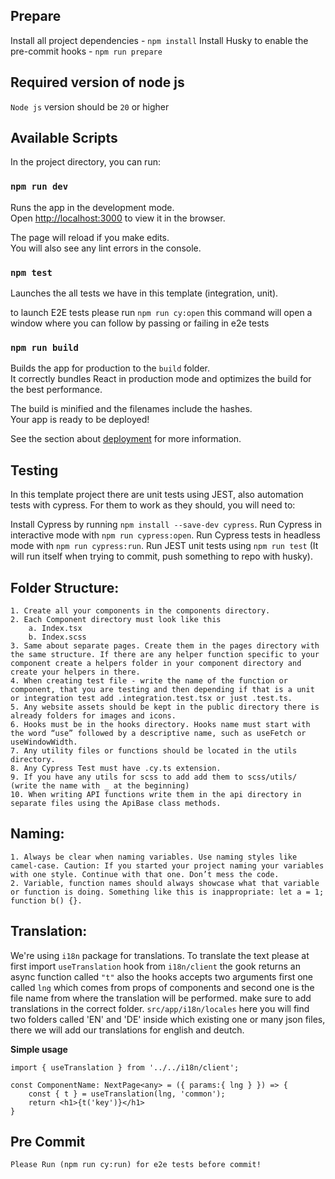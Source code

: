 ## Prepare

Install all project dependencies - `npm install`
Install Husky to enable the pre-commit hooks - `npm run prepare`
## Required version of node js

``Node js`` version should be ``20`` or higher

## Available Scripts

In the project directory, you can run:

### `npm run dev`

Runs the app in the development mode.\
Open [http://localhost:3000](http://localhost:3000) to view it in the browser.

The page will reload if you make edits.\
You will also see any lint errors in the console.

### `npm test`

Launches the all tests we have in this template (integration, unit).

to launch E2E tests please run ```npm run cy:open``` this command will open a window where you can follow by passing or failing in e2e tests

### `npm run build`

Builds the app for production to the `build` folder.\
It correctly bundles React in production mode and optimizes the build for the best performance.

The build is minified and the filenames include the hashes.\
Your app is ready to be deployed!

See the section about [deployment](https://facebook.github.io/create-react-app/docs/deployment) for more information.

## Testing

In this template project there are unit tests using JEST, also automation tests with cypress.
For them to work as they should, you will need to:

Install Cypress by running `npm install --save-dev cypress`.
Run Cypress in interactive mode with `npm run cypress:open`.
Run Cypress tests in headless mode with `npm run cypress:run`.
Run JEST unit tests using `npm run test` (It will run itself when trying to commit, push something to repo with husky).

## Folder Structure:

    1. Create all your components in the components directory.
    2. Each Component directory must look like this
        a. Index.tsx
        b. Index.scss
    3. Same about separate pages. Create them in the pages directory with the same structure. If there are any helper function specific to your component create a helpers folder in your component directory and create your helpers in there.
    4. When creating test file - write the name of the function or component, that you are testing and then depending if that is a unit or integration test add .integration.test.tsx or just .test.ts.
    5. Any website assets should be kept in the public directory there is already folders for images and icons.
    6. Hooks must be in the hooks directory. Hooks name must start with the word “use” followed by a descriptive name, such as useFetch or useWindowWidth.
    7. Any utility files or functions should be located in the utils directory.
    8. Any Cypress Test must have .cy.ts extension.
    9. If you have any utils for scss to add add them to scss/utils/ (write the name with _ at the beginning)
    10. When writing API functions write them in the api directory in separate files using the ApiBase class methods.

## Naming:

    1. Always be clear when naming variables. Use naming styles like camel-case. Caution: If you started your project naming your variables with one style. Continue with that one. Don’t mess the code.
    2. Variable, function names should always showcase what that variable or function is doing. Something like this is inappropriate: let a = 1; function b() {}.

## Translation:
We're using ```i18n``` package for translations. To translate the text please at first import ```useTranslation``` hook from ```i18n/client``` the gook returns an async function called ```"t"``` also the hooks accepts two arguments first one called ```lng``` which comes from props of components and second one is the file name from where the translation will be performed. make sure to add translations in the correct folder. ```src/app/i18n/locales``` here you will find two folders called 'EN' and 'DE' inside which existing one or many json files, there we will add our translations for english and deutch.

**Simple usage**
```
import { useTranslation } from '../../i18n/client';

const ComponentName: NextPage<any> = ({ params:{ lng } }) => {
    const { t } = useTranslation(lng, 'common');
    return <h1>{t('key')}</h1>
}
```

## Pre Commit
    Please Run (npm run cy:run) for e2e tests before commit!
